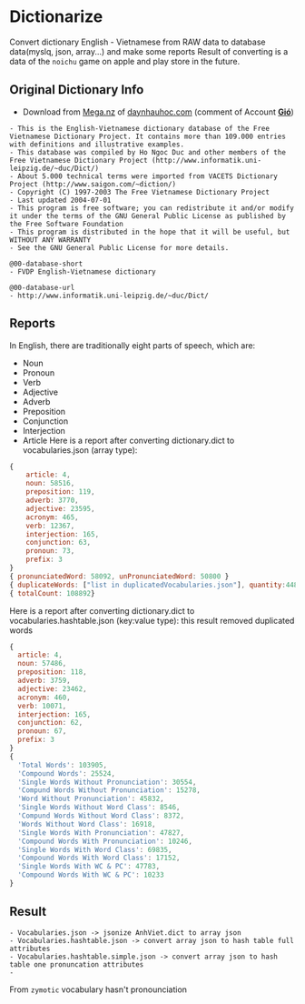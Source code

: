 # Dictionarize
Convert dictionary English - Vietnamese from RAW data to database data(myslq, json, array...) and make some reports
Result of converting is a data of the ```noichu``` game on apple and play store in the future.
## Original Dictionary Info
 - Download from [Mega.nz](https://mega.nz/file/lo8xibJZ#wygPtemMWUhQfJbk4WVr0Sg9EE-t4hVvUxFi4-O2bJA) of [daynhauhoc.com](https://daynhauhoc.com/t/xin-file-text-kho-tu-vung-tieng-anh/37916) (comment of Account [**Gió**](https://daynhauhoc.com/u/Gio))
```
- This is the English-Vietnamese dictionary database of the Free Vietnamese Dictionary Project. It contains more than 109.000 entries with definitions and illustrative examples.
- This database was compiled by Ho Ngoc Duc and other members of the Free Vietnamese Dictionary Project (http://www.informatik.uni-leipzig.de/~duc/Dict/)
- About 5.000 technical terms were imported from VACETS Dictionary Project (http://www.saigon.com/~diction/)
- Copyright (C) 1997-2003 The Free Vietnamese Dictionary Project
- Last updated 2004-07-01
- This program is free software; you can redistribute it and/or modify it under the terms of the GNU General Public License as published by the Free Software Foundation
- This program is distributed in the hope that it will be useful, but WITHOUT ANY WARRANTY
- See the GNU General Public License for more details.

@00-database-short
- FVDP English-Vietnamese dictionary

@00-database-url
- http://www.informatik.uni-leipzig.de/~duc/Dict/
```


## Reports 
In English, there are traditionally eight parts of speech, which are:

- Noun
- Pronoun
- Verb
- Adjective
- Adverb
- Preposition
- Conjunction
- Interjection
- Article
Here is a report after converting dictionary.dict to vocabularies.json (array type):
```js
{
    article: 4,      
    noun: 58516,     
    preposition: 119,
    adverb: 3770,    
    adjective: 23595,
    acronym: 465,
    verb: 12367,
    interjection: 165,
    conjunction: 63,
    pronoun: 73,
    prefix: 3
}
{ pronunciatedWord: 58092, unPronunciatedWord: 50800 }
{ duplicateWords: ["list in duplicatedVocabularies.json"], quantity:4480 }
{ totalCount: 108892}
```
Here is a report after converting dictionary.dict to vocabularies.hashtable.json (key:value type): this result removed duplicated words
```js
{
  article: 4,
  noun: 57486,
  preposition: 118,
  adverb: 3759,
  adjective: 23462,
  acronym: 460,
  verb: 10071,
  interjection: 165,
  conjunction: 62,
  pronoun: 67,
  prefix: 3
}
{
  'Total Words': 103905,
  'Compound Words': 25524,
  'Single Words Without Pronunciation': 30554,
  'Compund Words Without Pronunciation': 15278,
  'Word Without Pronunciation': 45832,
  'Single Words Without Word Class': 8546,
  'Compund Words Without Word Class': 8372,
  'Words Without Word Class': 16918,
  'Single Words With Pronunciation': 47827,
  'Compound Words With Pronunciation': 10246,
  'Single Words With Word Class': 69835,
  'Compound Words With Word Class': 17152,
  'Single Words With WC & PC': 47783,
  'Compound Words With WC & PC': 10233
}
```
## Result
    - Vocabularies.json -> jsonize AnhViet.dict to array json
    - Vocabularies.hashtable.json -> convert array json to hash table full attributes
    - Vocabularies.hashtable.simple.json -> convert array json to hash table one pronuncation attributes
    - 
From ```zymotic``` vocabulary hasn't pronounciation 
